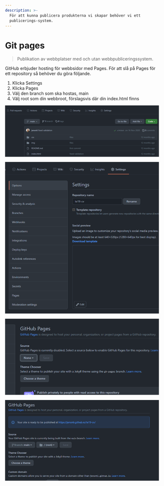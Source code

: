```yaml
---
description: >-
  För att kunna publicera produkterna vi skapar behöver vi ett
  publicerings-system.
---
```


# Git pages

> Publikation av webbplatser med och utan webbpubliceringssystem.

GitHub erbjuder hosting för webbsidor med Pages. För att slå på Pages för ett repository så behöver du göra följande.

1. Klicka Settings
2. Klicka Pages
3. Välj den branch som ska hostas, main
4. Välj root som din webbroot, förslagsvis där din index.html finns

![Github menu](../.gitbook/assets/first.png)

![Submenu, Pages](../.gitbook/assets/second.png)

![Välj source och den branch som ska användas](../.gitbook/assets/third.png)

![Välj /root och klicka save. GitHub publicerar nu din webbplats på den givna URLen.](../.gitbook/assets/fourth.png)
